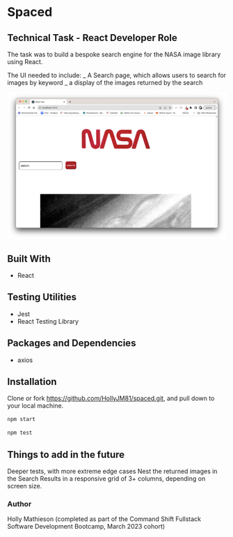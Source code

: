 # Spaced

## Technical Task - React Developer Role

The task was to build a bespoke search engine for the NASA image library using
React.

The UI needed to include: _ A Search page, which allows users to search for
images by keyword _ a display of the images returned by the search

![screenshot on desltop](screenshot.png)

## Built With

- React

## Testing Utilities

- Jest
- React Testing Library

## Packages and Dependencies

- axios

## Installation

Clone or fork https://github.com/HollyJM81/spaced.git, and pull down to your
local machine.

```bash
npm start
```

```bash
npm test
```

## Things to add in the future

Deeper tests, with more extreme edge cases Nest the returned images in the
Search Results in a responsive grid of 3+ columns, depending on screen size.

### Author

Holly Mathieson (completed as part of the Command Shift Fullstack Software
Development Bootcamp, March 2023 cohort)
